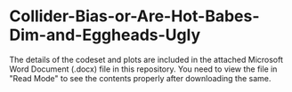 # Collider-Bias-or-Are-Hot-Babes-Dim-and-Eggheads-Ugly

The details of the codeset and plots are included in the attached Microsoft Word Document (.docx) file in this repository. 
You need to view the file in "Read Mode" to see the contents properly after downloading the same.


